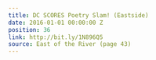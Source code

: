 ```yaml
---
title: DC SCORES Poetry Slam! (Eastside)
date: 2016-01-01 00:00:00 Z
position: 36
link: http://bit.ly/1N896Q5
source: East of the River (page 43)
---
```


